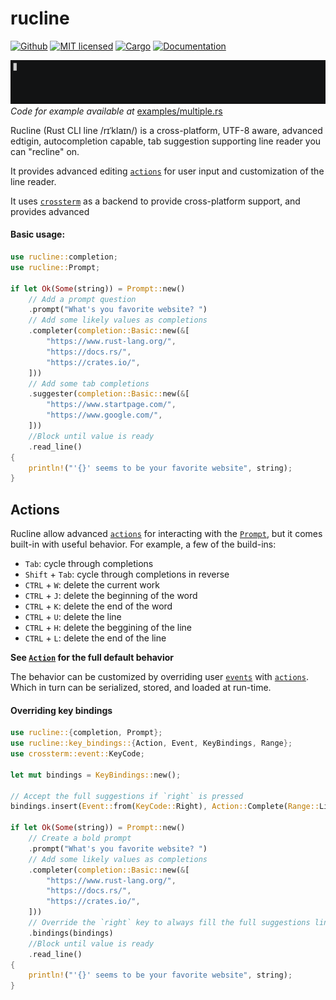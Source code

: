 # rucline
[![Github](https://github.com/m-lima/rucline/workflows/build/badge.svg)](https://github.com/m-lima/rucline/actions?workflow=build)
[![MIT licensed](https://img.shields.io/badge/license-MIT-blue.svg)](LICENSE)
[![Cargo](https://img.shields.io/crates/v/rucline.svg)](https://crates.io/crates/rucline)
[![Documentation](https://docs.rs/rucline/badge.svg)](https://docs.rs/rucline)

![demo](docs/demo.gif)
*Code for example available at* [examples/multiple.rs](../../blob/master/examples/multiple.rs)

Rucline (Rust CLI line /rɪˈklaɪn/) is a cross-platform, UTF-8 aware, advanced edtigin,
autocompletion capable, tab suggestion supporting line reader you can "recline" on.

It provides advanced editing [`actions`] for user input and customization of the line
reader.

It uses [`crossterm`] as a backend to provide cross-platform support, and provides advanced

#### Basic usage:

```rust
use rucline::completion;
use rucline::Prompt;

if let Ok(Some(string)) = Prompt::new()
    // Add a prompt question
    .prompt("What's you favorite website? ")
    // Add some likely values as completions
    .completer(completion::Basic::new(&[
        "https://www.rust-lang.org/",
        "https://docs.rs/",
        "https://crates.io/",
    ]))
    // Add some tab completions
    .suggester(completion::Basic::new(&[
        "https://www.startpage.com/",
        "https://www.google.com/",
    ]))
    //Block until value is ready
    .read_line()
{
    println!("'{}' seems to be your favorite website", string);
}
```

## Actions

Rucline allow advanced [`actions`] for interacting with the [`Prompt`], but it
comes built-in with useful behavior. For example, a few of the build-ins:
* `Tab`: cycle through completions
* `Shift` + `Tab`: cycle through completions in reverse
* `CTRL` + `W`: delete the current work
* `CTRL` + `J`: delete the beginning of the word
* `CTRL` + `K`: delete the end of the word
* `CTRL` + `U`: delete the line
* `CTRL` + `H`: delete the beggining of the line
* `CTRL` + `L`: delete the end of the line

**See [`Action`][`actions`] for the full default behavior**

The behavior can be customized by overriding user [`events`] with [`actions`]. Which
in turn can be serialized, stored, and loaded at run-time.


#### Overriding key bindings

```rust
use rucline::{completion, Prompt};
use rucline::key_bindings::{Action, Event, KeyBindings, Range};
use crossterm::event::KeyCode;

let mut bindings = KeyBindings::new();

// Accept the full suggestions if `right` is pressed
bindings.insert(Event::from(KeyCode::Right), Action::Complete(Range::Line));

if let Ok(Some(string)) = Prompt::new()
    // Create a bold prompt
    .prompt("What's you favorite website? ")
    // Add some likely values as completions
    .completer(completion::Basic::new(&[
        "https://www.rust-lang.org/",
        "https://docs.rs/",
        "https://crates.io/",
    ]))
    // Override the `right` key to always fill the full suggestions line
    .bindings(bindings)
    //Block until value is ready
    .read_line()
{
    println!("'{}' seems to be your favorite website", string);
}
```

[`crossterm`]: https://docs.rs/crossterm/
[`KeyBindings`]: ../../blob/master/src/key_bindings.rs
[`actions`]: ../../blob/master/src/key_bindings.rs
[`events`]: ../../blob/master/src/key_bindings.rs
[`prompt`]: ../../blob/master/src/prompt/mod.rs
